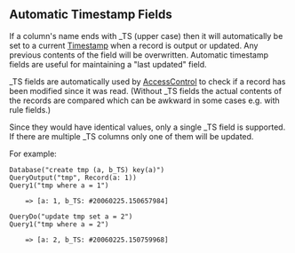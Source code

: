 ## Automatic Timestamp Fields

If a column's name ends with _TS (upper case) then it will automatically be set to a current [Timestamp](<Reference/Timestamp.md>) when a record is output or updated. Any previous contents of the field will be overwritten. Automatic timestamp fields are useful for maintaining a "last updated" field.

_TS fields are automatically used by [AccessControl](<../User Interfaces/Reference/AccessControl.md>) to check if a record has been modified since it was read. (Without _TS fields the actual contents of the records are compared which can be awkward in some cases e.g. with rule fields.)

Since they would have identical values, only a single _TS field is supported. If there are multiple _TS columns only one of them will be updated.

For example:

``` suneido
Database("create tmp (a, b_TS) key(a)")
QueryOutput("tmp", Record(a: 1))
Query1("tmp where a = 1")

    => [a: 1, b_TS: #20060225.150657984]

QueryDo("update tmp set a = 2")
Query1("tmp where a = 2")

    => [a: 2, b_TS: #20060225.150759968]
```